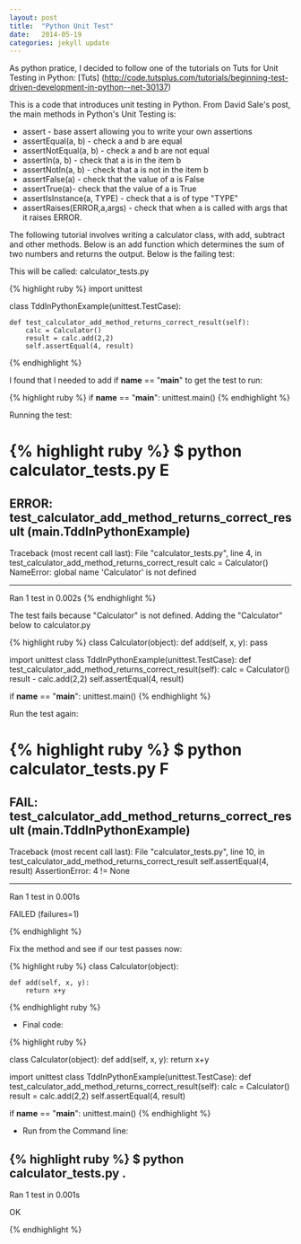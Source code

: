 ```yaml
---
layout: post
title:  "Python Unit Test"
date:   2014-05-19 
categories: jekyll update
---
```


As python pratice, I decided to follow one of the tutorials on Tuts for Unit Testing in Python:  [Tuts] (http://code.tutsplus.com/tutorials/beginning-test-driven-development-in-python--net-30137)

This is a code that introduces unit testing in Python. From David Sale's post, the main methods in Python's Unit Testing is:

- assert - base assert allowing you to write your own assertions
- assertEqual(a, b) - check a and b are equal
- assertNotEqual(a, b) - check a and b are not equal
- assertIn(a, b) - check that a is in the item b
- assertNotIn(a, b) - check that a is not in the item b
- assertFalse(a) - check that the value of a is False
- assertTrue(a)- check that the value of a is True
- assertIsInstance(a, TYPE) - check that a is of type "TYPE"
- assertRaises(ERROR,a,args) - check that when a is called with args that it raises ERROR.



The following tutorial involves writing a calculator class, with add, subtract and other methods.
Below is an add function which determines the sum of two numbers and returns the output. Below is the failing test:

This will be called: calculator_tests.py

{% highlight ruby %}
import unittest

class TddInPythonExample(unittest.TestCase):

    def test_calculator_add_method_returns_correct_result(self):
        calc = Calculator()
        result = calc.add(2,2)
        self.assertEqual(4, result)
{% endhighlight %}

I found that I needed to add if __name__ == "__main__" to get the test to run:


{% highlight ruby %}
if __name__ == "__main__":
    unittest.main()
{% endhighlight %}

Running the test:

{% highlight ruby %}
$ python calculator_tests.py 
E
======================================================================
ERROR: test_calculator_add_method_returns_correct_result (__main__.TddInPythonExample)
----------------------------------------------------------------------
Traceback (most recent call last):
  File "calculator_tests.py", line 4, in test_calculator_add_method_returns_correct_result
    calc = Calculator()
NameError: global name 'Calculator' is not defined

----------------------------------------------------------------------
Ran 1 test in 0.002s
{% endhighlight %}

The test fails because "Calculator" is not defined. 
Adding the "Calculator" below to calculator.py

{% highlight ruby %}
class Calculator(object):
    def add(self, x, y):
        pass

import unittest
class TddInPythonExample(unittest.TestCase):
    def test_calculator_add_method_returns_correct_result(self):
        calc = Calculator()
        result - calc.add(2,2)
        self.assertEqual(4, result)

if __name__ == "__main__":
    unittest.main()
{% endhighlight %}

Run the test again:

{% highlight ruby %}
$ python calculator_tests.py
F
======================================================================
FAIL: test_calculator_add_method_returns_correct_result (__main__.TddInPythonExample)
----------------------------------------------------------------------
Traceback (most recent call last):
  File "calculator_tests.py", line 10, in test_calculator_add_method_returns_correct_result
    self.assertEqual(4, result)
AssertionError: 4 != None

----------------------------------------------------------------------
Ran 1 test in 0.001s

FAILED (failures=1)

{% endhighlight %}

Fix the method and see if our test passes now: 

{% highlight ruby %}
class Calculator(object):
 
    def add(self, x, y):
        return x+y
{% endhighlight ruby %}

- Final code:

{% highlight ruby %}

class Calculator(object):
    def add(self, x, y):
        return x+y

import unittest
class TddInPythonExample(unittest.TestCase):
    def test_calculator_add_method_returns_correct_result(self):
        calc = Calculator()
        result = calc.add(2,2)
        self.assertEqual(4, result)

if __name__ == "__main__":
    unittest.main()
{% endhighlight %}

- Run from the Command line:

{% highlight ruby %}
$ python calculator_tests.py
.
----------------------------------------------------------------------
Ran 1 test in 0.001s

OK

{% endhighlight %}

[jekyll-gh]: https://github.com/mojombo/jekyll
[jekyll]:    http://jekyllrb.com
